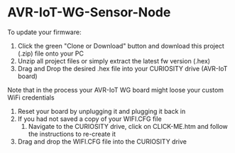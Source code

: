 # AVR-IoT-WG-Sensor-Node

To update your firmware:
1. Click the green "Clone or Download" button and download this project (.zip) file onto your PC
1. Unzip all project files or simply extract the latest fw version (.hex) 
1. Drag and Drop the desired .hex file into your CURIOSITY drive (AVR-IoT board)
 
Note that in the process your AVR-IoT WG board might loose your custom WiFi credentials
1. Reset your board by unplugging it and plugging it back in 
1. If you had not saved a copy of your WIFI.CFG file 
   1. Navigate to the CURIOSITY drive, click on CLICK-ME.htm and follow the instructions to re-create it
1. Drag and drop the WIFI.CFG file into the CURIOSITY drive
